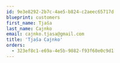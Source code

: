 ```yaml
---
id: 9e3e8292-2b7c-4ae5-b824-c2aeec65717d
blueprint: customers
first_name: Tjaša
last_name: Cajnko
email: cajnko.tjasa@gmail.com
title: 'Tjaša Cajnko'
orders:
  - 323ef8c1-e69a-4e5b-9882-f93f60e0c9d1
---
```


